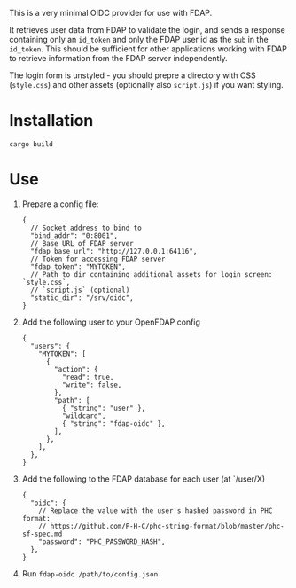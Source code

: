 This is a very minimal OIDC provider for use with FDAP.

It retrieves user data from FDAP to validate the login, and sends a response containing only an `id_token` and only the FDAP user id as the `sub` in the `id_token`. This should be sufficient for other applications working with FDAP to retrieve information from the FDAP server independently.

The login form is unstyled - you should prepre a directory with CSS (`style.css`) and other assets (optionally also `script.js`) if you want styling.

# Installation

`cargo build`

# Use

1. Prepare a config file:

   ```jsonc
   {
     // Socket address to bind to
     "bind_addr": "0:8001",
     // Base URL of FDAP server
     "fdap_base_url": "http://127.0.0.1:64116",
     // Token for accessing FDAP server
     "fdap_token": "MYTOKEN",
     // Path to dir containing additional assets for login screen: `style.css`,
     // `script.js` (optional)
     "static_dir": "/srv/oidc",
   }
   ```

2. Add the following user to your OpenFDAP config

   ```jsonc
   {
     "users": {
       "MYTOKEN": [
         {
           "action": {
             "read": true,
             "write": false,
           },
           "path": [
             { "string": "user" },
             "wildcard",
             { "string": "fdap-oidc" },
           ],
         },
       ],
     },
   }
   ```

3. Add the following to the FDAP database for each user (at `/user/X)

   ```jsonc
   {
     "oidc": {
       // Replace the value with the user's hashed password in PHC format:
       // https://github.com/P-H-C/phc-string-format/blob/master/phc-sf-spec.md
       "password": "PHC_PASSWORD_HASH",
     },
   }
   ```

4. Run `fdap-oidc /path/to/config.json`
